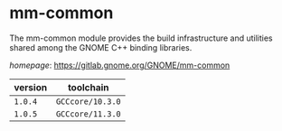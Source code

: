 # mm-common

The mm-common module provides the build infrastructure and utilities shared among the GNOME C++ binding  libraries.

*homepage*: <https://gitlab.gnome.org/GNOME/mm-common>

version | toolchain
--------|----------
``1.0.4`` | ``GCCcore/10.3.0``
``1.0.5`` | ``GCCcore/11.3.0``
